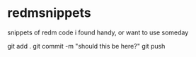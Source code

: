 # redmsnippets
snippets of redm code i found handy, or want to use someday

git add .
git commit -m "should this be here?"
git push